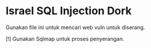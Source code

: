 # Israel SQL Injection Dork
Gunakan file ini untuk mencari web vuln untuk diserang. 

[!] Gunakan Sqlmap untuk proses penyerangan.

